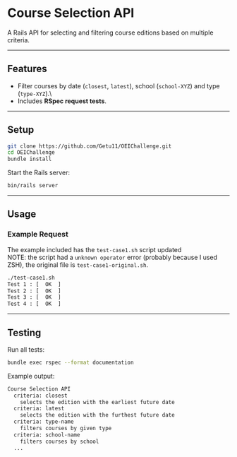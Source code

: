# Course Selection API

A Rails API for selecting and filtering course editions based on multiple criteria.

------------------------------------------------------------------------

## Features

-   Filter courses by date (`closest`, `latest`), school (`school-XYZ`) and type (`type-XYZ`).\
-   Includes **RSpec request tests**.

------------------------------------------------------------------------

## Setup

``` bash
git clone https://github.com/Getu11/OEIChallenge.git
cd OEIChallenge
bundle install
```

Start the Rails server:

``` bash
bin/rails server
```

------------------------------------------------------------------------

## Usage

### Example Request

The example included has the `test-case1.sh` script updated\
NOTE: the script had a `unknown operator` error (probably because I used ZSH), the original file is `test-case1-original.sh`. 
``` bash
./test-case1.sh
Test 1 : [  OK  ]
Test 2 : [  OK  ]
Test 3 : [  OK  ]
Test 4 : [  OK  ]
```
------------------------------------------------------------------------

## Testing

Run all tests:

``` bash
bundle exec rspec --format documentation
```

Example output:
``` bash
Course Selection API
  criteria: closest
    selects the edition with the earliest future date
  criteria: latest
    selects the edition with the furthest future date
  criteria: type-name
    filters courses by given type
  criteria: school-name
    filters courses by school
  ...
```

